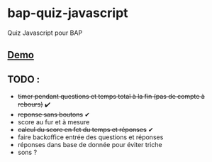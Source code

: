 # bap-quiz-javascript
Quiz Javascript pour BAP

## [Demo](https://rawgit.com/CarlGENNETAIS/bap-quiz-javascript/master/index.html)

## TODO :

* ~~timer pendant questions et temps total à la fin (pas de compte à rebours)~~ ✔️
* ~~reponse sans boutons~~ ✔
* score au fur et à mesure
* ~~calcul du score en fct du temps et réponses~~ ✔
* faire backoffice entrée des questions et réponses
* réponses dans base de donnée pour éviter triche
* sons ?
